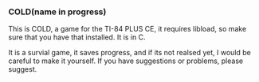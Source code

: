 ### COLD(name in progress)

This is COLD, a game for the TI-84 PLUS CE, it requires libload, so make sure that you have that installed. It is in C.

It is a survial game, it saves progress, and if its not realsed yet, I would be careful to make it yourself.
If you have suggestions or problems, please suggest.
